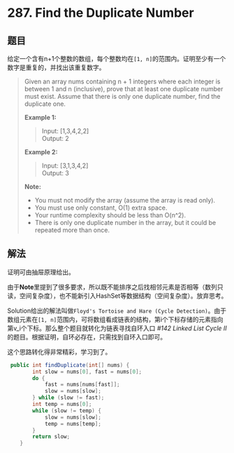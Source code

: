 # 287. Find the Duplicate Number

## 题目

给定一个含有n+1个整数的数组，每个整数均在`[1, n]`的范围内。证明至少有一个数字是重复的，并找出该重复数字。

>Given an array nums containing n + 1 integers where each integer is between 1 and n (inclusive), prove that at least one duplicate number must exist. Assume that there is only one duplicate number, find the duplicate one.
>
>**Example 1:**
>
>>Input: [1,3,4,2,2]  
>>Output: 2  
>
>**Example 2:**
>
>>Input: [3,1,3,4,2]  
>>Output: 3  
>
>**Note:**
>
> - You must not modify the array (assume the array is read only).
> - You must use only constant, O(1) extra space.
> - Your runtime complexity should be less than O(n^2).
> - There is only one duplicate number in the array, but it could be repeated more than once.

## 解法

证明可由抽屉原理给出。

由于**Note**里提到了很多要求，所以既不能排序之后找相邻元素是否相等（数列只读，空间复杂度），也不能新引入HashSet等数据结构（空间复杂度）。放弃思考。

Solution给出的解法叫做`Floyd's Tortoise and Hare (Cycle Detection)`。由于数组元素在`[1, n]`范围内，可将数组看成链表的结构，第i个下标存储的元素指向第v_i个下标。那么整个题目就转化为链表寻找自环入口 *#142 Linked List Cycle II* 的题目。根据证明，自环必存在，只需找到自环入口即可。

这个思路转化得非常精彩，学习到了。

```java
 public int findDuplicate(int[] nums) {
        int slow = nums[0], fast = nums[0];
        do {
            fast = nums[nums[fast]];
            slow = nums[slow];
        } while (slow != fast);
        int temp = nums[0];
        while (slow != temp) {
            slow = nums[slow];
            temp = nums[temp];
        }
        return slow;
    }
```
